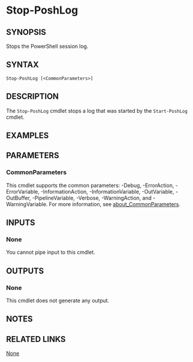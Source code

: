 ﻿---
external help file: PoshToolbox-help.xml
Module Name: PoshToolbox
online version: https://gitlab.com/PoshAJ/PoshToolbox/-/blob/main/docs/Stop-PoshLog.md
schema: 2.0.0
---

# Stop-PoshLog

## SYNOPSIS

Stops the PowerShell session log.

## SYNTAX

```
Stop-PoshLog [<CommonParameters>]
```

## DESCRIPTION

The `Stop-PoshLog` cmdlet stops a log that was started by the `Start-PoshLog` cmdlet.

## EXAMPLES

## PARAMETERS

### CommonParameters

This cmdlet supports the common parameters: -Debug, -ErrorAction, -ErrorVariable, -InformationAction, -InformationVariable, -OutVariable, -OutBuffer, -PipelineVariable, -Verbose, -WarningAction, and -WarningVariable. For more information, see [about_CommonParameters](http://go.microsoft.com/fwlink/?LinkID=113216).

## INPUTS

### None

You cannot pipe input to this cmdlet.

## OUTPUTS

### None

This cmdlet does not generate any output.

## NOTES

## RELATED LINKS

[None]()
